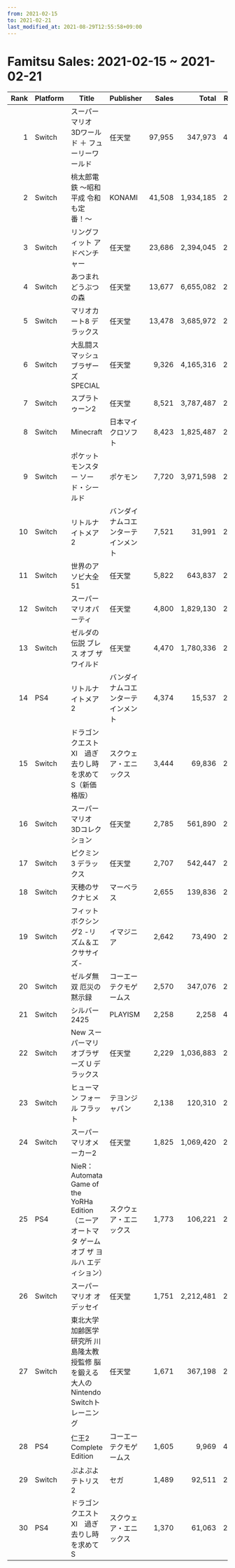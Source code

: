 ```yaml
---
from: 2021-02-15
to: 2021-02-21
last_modified_at: 2021-08-29T12:55:58+09:00
---
```

# Famitsu Sales: 2021-02-15 ~ 2021-02-21
| Rank | Platform | Title | Publisher | Sales | Total | Rate | New |
| -: | -- | -- | -- | -: | -: | -: | -- |
| 1 | Switch | スーパーマリオ 3Dワールド ＋ フューリーワールド | 任天堂 | 97,955 | 347,973 | 40% |  |
| 2 | Switch | 桃太郎電鉄 〜昭和 平成 令和も定番！〜 | KONAMI | 41,508 | 1,934,185 | 20% |  |
| 3 | Switch | リングフィット アドベンチャー | 任天堂 | 23,686 | 2,394,045 | 20% |  |
| 4 | Switch | あつまれ どうぶつの森 | 任天堂 | 13,677 | 6,655,082 | 20% |  |
| 5 | Switch | マリオカート8 デラックス | 任天堂 | 13,478 | 3,685,972 | 20% |  |
| 6 | Switch | 大乱闘スマッシュブラザーズ SPECIAL | 任天堂 | 9,326 | 4,165,316 | 20% |  |
| 7 | Switch | スプラトゥーン2 | 任天堂 | 8,521 | 3,787,487 | 20% |  |
| 8 | Switch | Minecraft | 日本マイクロソフト | 8,423 | 1,825,487 | 20% |  |
| 9 | Switch | ポケットモンスター ソード・シールド | ポケモン | 7,720 | 3,971,598 | 20% |  |
| 10 | Switch | リトルナイトメア2 | バンダイナムコエンターテインメント | 7,521 | 31,991 | 20% |  |
| 11 | Switch | 世界のアソビ大全51 | 任天堂 | 5,822 | 643,837 | 20% |  |
| 12 | Switch | スーパー マリオパーティ | 任天堂 | 4,800 | 1,829,130 | 20% |  |
| 13 | Switch | ゼルダの伝説 ブレス オブ ザ ワイルド | 任天堂 | 4,470 | 1,780,336 | 20% |  |
| 14 | PS4 | リトルナイトメア2 | バンダイナムコエンターテインメント | 4,374 | 15,537 | 20% |  |
| 15 | Switch | ドラゴンクエストXI　過ぎ去りし時を求めて S（新価格版） | スクウェア・エニックス | 3,444 | 69,836 | 20% |  |
| 16 | Switch | スーパーマリオ 3Dコレクション | 任天堂 | 2,785 | 561,890 | 20% |  |
| 17 | Switch | ピクミン3 デラックス | 任天堂 | 2,707 | 542,447 | 20% |  |
| 18 | Switch | 天穂のサクナヒメ | マーベラス | 2,655 | 139,836 | 20% |  |
| 19 | Switch | フィットボクシング2 -リズム＆エクササイズ- | イマジニア | 2,642 | 73,490 | 20% |  |
| 20 | Switch | ゼルダ無双 厄災の黙示録 | コーエーテクモゲームス | 2,570 | 347,076 | 20% |  |
| 21 | Switch | シルバー2425 | PLAYISM | 2,258 | 2,258 | 40% | **New** |
| 22 | Switch | New スーパーマリオブラザーズ U デラックス | 任天堂 | 2,229 | 1,036,883 | 20% |  |
| 23 | Switch | ヒューマン フォール フラット | テヨンジャパン | 2,138 | 120,310 | 20% |  |
| 24 | Switch | スーパーマリオメーカー2 | 任天堂 | 1,825 | 1,069,420 | 20% |  |
| 25 | PS4 | NieR：Automata Game of the YoRHa Edition（ニーア オートマタ ゲーム オブ ザ ヨルハ エディション） | スクウェア・エニックス | 1,773 | 106,221 | 20% |  |
| 26 | Switch | スーパーマリオ オデッセイ | 任天堂 | 1,751 | 2,212,481 | 20% |  |
| 27 | Switch | 東北大学加齢医学研究所 川島隆太教授監修 脳を鍛える大人のNintendo Switchトレーニング | 任天堂 | 1,671 | 367,198 | 20% |  |
| 28 | PS4 | 仁王2 Complete Edition | コーエーテクモゲームス | 1,605 | 9,969 | 40% |  |
| 29 | Switch | ぷよぷよテトリス2 | セガ | 1,489 | 92,511 | 20% |  |
| 30 | PS4 | ドラゴンクエストXI　過ぎ去りし時を求めて S | スクウェア・エニックス | 1,370 | 61,063 | 20% |  |
